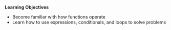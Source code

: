 **Learning Objectives**

- Become familiar with how functions operate
- Learn how to use expressions, conditionals, and loops to solve problems

